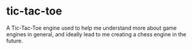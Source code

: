 # tic-tac-toe
A Tic-Tac-Toe engine used to help me understand more about game engines in general, and ideally lead to me creating a chess engine in the future. 

